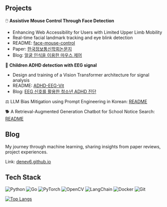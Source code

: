 ## Projects

🖱️ **Assistive Mouse Control Through Face Detection**
- Enhancing Web Accessibility for Users with Limited Upper Limb Mobility
- Real-time facial landmark tracking and eye blink detection
- README: [face-mouse-control](https://github.com/denev6/face-mouse-control)
- Paper: [한국정보통신학회논문지](https://koreascience.or.kr/article/JAKO202228049092231.page)
- Blog: [얼굴 인식을 이용한 마우스 제어](https://denev6.github.io/projects/2022/10/07/face-mouse-control.html)

🧠 **Children ADHD detection with EEG signal**
- Design and training of a Vision Transformer architecture for signal analysis
- README: [ADHD-EEG-Vit](https://github.com/denev6/ADHD-EEG-ViT)
- Blog: [EEG 신호를 활용한 청소년 ADHD 진단](https://denev6.github.io/projects/2025/03/05/eeg-transformer.html)

⚖️ LLM Bias Mitigation using Prompt Engineering in Korean: [README](https://github.com/denev6/Bias-A-Thon)

🐕 A Retrieval-Augmented Generation Chatbot for School Notice Search: [README](https://github.com/denev6/retrieve-notice)

## Blog

<!--<a href="https://denev6.github.io/" target="_blank"><img alt="NOTES-logo" src="./notes-64x64.png"/></a> -->

My journey through machine learning, sharing insights from paper reviews, project experiences.

Link: [denev6.github.io](https://denev6.github.io)

## Tech Stack

<p>
  <img alt="Python" src="https://img.shields.io/badge/Python-3776AB.svg?&style=flat&logo=Python&logoColor=white"/> 
  <img alt="Go" src="https://img.shields.io/badge/Go-00ADD8.svg?&style=flat&logo=Go&logoColor=white"/> 
  <img alt="PyTorch" src="https://img.shields.io/badge/PyTorch-EE4C2C.svg?&style=flat&logo=PyTorch&logoColor=white"/> 
  <img alt="OpenCV" src="https://img.shields.io/badge/OpenCV-5C3EE8.svg?&style=flat&logo=OpenCV&logoColor=white"/>
  <img alt="LangChain" src="https://img.shields.io/badge/LangChain-1C3C3C.svg?&style=flat&logo=LangChain&logoColor=white"/>
  <!--<img alt="C++" src="https://img.shields.io/badge/C++-00599C.svg?&style=flat&logo=c%2B%2B&logoColor=white"/> -->
  <img alt="Docker" src="https://img.shields.io/badge/Docker-2496ED.svg?&style=flat&logo=Docker&logoColor=white"/> 
  <img alt="Git" src="https://img.shields.io/badge/-Git-F05032?logo=git&logoColor=white"/>
</p>

[![Top Langs](https://github-readme-stats.vercel.app/api/top-langs/?username=denev6&size_weight=0&count_weight=1&langs_count=8&hide=html,css,ruby,vbscript,shell,scss,vue,batchfile,dockerfile)](https://github.com/denev6)
